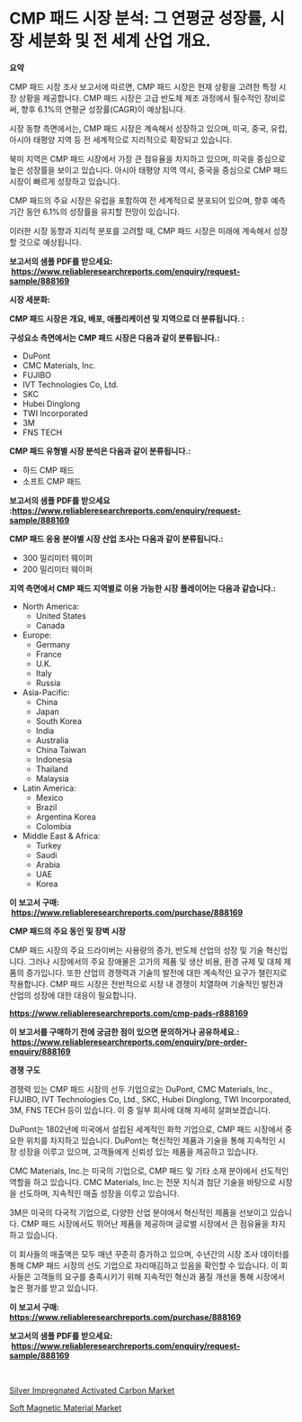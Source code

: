 <p><h1>CMP 패드 시장 분석: 그 연평균 성장률, 시장 세분화 및 전 세계 산업 개요.</h1></p><p><strong>요약</strong></p>
<p><p>CMP 패드 시장 조사 보고서에 따르면, CMP 패드 시장은 현재 상황을 고려한 특정 시장 상황을 제공합니다. CMP 패드 시장은 고급 반도체 제조 과정에서 필수적인 장비로써, 향후 6.1%의 연평균 성장률(CAGR)이 예상됩니다.</p><p>시장 동향 측면에서는, CMP 패드 시장은 계속해서 성장하고 있으며, 미국, 중국, 유럽, 아시아 태평양 지역 등 전 세계적으로 지리적으로 확장되고 있습니다.</p><p>북미 지역은 CMP 패드 시장에서 가장 큰 점유율을 차지하고 있으며, 미국을 중심으로 높은 성장률을 보이고 있습니다. 아시아 태평양 지역 역시, 중국을 중심으로 CMP 패드 시장이 빠르게 성장하고 있습니다.</p><p>CMP 패드의 주요 시장은 유럽을 포함하여 전 세계적으로 분포되어 있으며, 향후 예측 기간 동안 6.1%의 성장률을 유지할 전망이 있습니다.</p><p>이러한 시장 동향과 지리적 분포를 고려할 때, CMP 패드 시장은 미래에 계속해서 성장할 것으로 예상됩니다.</p></p>
<p><strong>보고서의 샘플 PDF를 받으세요: &nbsp;<a href="https://www.reliableresearchreports.com/enquiry/request-sample/888169">https://www.reliableresearchreports.com/enquiry/request-sample/888169</a></strong></p>
<p><strong>시장 세분화:</strong></p>
<p><strong> CMP 패드 시장은 개요, 배포, 애플리케이션 및 지역으로 더 분류됩니다. :</strong></p>
<p><strong>구성요소 측면에서는 CMP 패드 시장은 다음과 같이 분류됩니다.:</strong></p>
<p><ul><li>DuPont</li><li>CMC Materials, Inc.</li><li>FUJIBO</li><li>IVT Technologies Co, Ltd.</li><li>SKC</li><li>Hubei Dinglong</li><li>TWI Incorporated</li><li>3M</li><li>FNS TECH</li></ul></p>
<p><strong> CMP 패드 유형별 시장 분석은 다음과 같이 분류됩니다.:</strong></p>
<p><ul><li>하드 CMP 패드</li><li>소프트 CMP 패드</li></ul></p>
<p><strong>보고서의 샘플 PDF를 받으세요 :<a href="https://www.reliableresearchreports.com/enquiry/request-sample/888169">https://www.reliableresearchreports.com/enquiry/request-sample/888169</a></strong></p>
<p><strong> CMP 패드 응용 분야별 시장 산업 조사는 다음과 같이 분류됩니다.:</strong></p>
<p><ul><li>300 밀리미터 웨이퍼</li><li>200 밀리미터 웨이퍼</li></ul></p>
<p><strong>지역 측면에서 CMP 패드 지역별로 이용 가능한 시장 플레이어는 다음과 같습니다.:</strong></p>
<p><ul>
    <li>
        North America:
        <ul>
            <li>United States</li>
            <li>Canada</li>
        </ul>
    </li>
    <li>
        Europe:
        <ul>
            <li>Germany</li>
            <li>France</li>
            <li>U.K.</li>
            <li>Italy</li>
            <li>Russia</li>
        </ul>
    </li>
    <li>
        Asia-Pacific:
        <ul>
            <li>China</li>
            <li>Japan</li>
            <li>South Korea</li>
            <li>India</li>
            <li>Australia</li>
            <li>China Taiwan</li>
            <li>Indonesia</li>
            <li>Thailand</li>
            <li>Malaysia</li>
        </ul>
    </li>
    <li>
        Latin America:
        <ul>
            <li>Mexico</li>
            <li>Brazil</li>
            <li>Argentina Korea</li>
            <li>Colombia</li>
        </ul>
    </li>
    <li>
        Middle East & Africa:
        <ul>
            <li>Turkey</li>
            <li>Saudi</li>
            <li>Arabia</li>
            <li>UAE</li>
            <li>Korea</li>
        </ul>
    </li>
    </ul></p>
<p><strong>이 보고서 구매: &nbsp;<a href="https://www.reliableresearchreports.com/purchase/888169">https://www.reliableresearchreports.com/purchase/888169</a></strong></p>
<p><strong>CMP 패드의 주요 동인 및 장벽 시장</strong></p>
<p><p>CMP 패드 시장의 주요 드라이버는 사용량의 증가, 반도체 산업의 성장 및 기술 혁신입니다. 그러나 시장에서의 주요 장애물은 고가의 제품 및 생산 비용, 환경 규제 및 대체 제품의 증가입니다. 또한 산업의 경쟁력과 기술의 발전에 대한 계속적인 요구가 챌린지로 작용합니다. CMP 패드 시장은 전반적으로 시장 내 경쟁이 치열하며 기술적인 발전과 산업의 성장에 대한 대응이 필요합니다.</p></p>
<p><strong><a href="https://www.reliableresearchreports.com/cmp-pads-r888169">https://www.reliableresearchreports.com/cmp-pads-r888169</a></strong></p>
<p><strong>이 보고서를 구매하기 전에 궁금한 점이 있으면 문의하거나 공유하세요.: &nbsp;<a href="https://www.reliableresearchreports.com/enquiry/pre-order-enquiry/888169">https://www.reliableresearchreports.com/enquiry/pre-order-enquiry/888169</a></strong></p>
<p><strong>경쟁 구도</strong></p>
<p><p>경쟁력 있는 CMP 패드 시장의 선두 기업으로는 DuPont, CMC Materials, Inc., FUJIBO, IVT Technologies Co, Ltd., SKC, Hubei Dinglong, TWI Incorporated, 3M, FNS TECH 등이 있습니다. 이 중 일부 회사에 대해 자세히 살펴보겠습니다.</p><p>DuPont는 1802년에 미국에서 설립된 세계적인 화학 기업으로, CMP 패드 시장에서 중요한 위치를 차지하고 있습니다. DuPont는 혁신적인 제품과 기술을 통해 지속적인 시장 성장을 이루고 있으며, 고객들에게 신뢰성 있는 제품을 제공하고 있습니다.</p><p>CMC Materials, Inc.는 미국의 기업으로, CMP 패드 및 기타 소재 분야에서 선도적인 역할을 하고 있습니다. CMC Materials, Inc.는 전문 지식과 첨단 기술을 바탕으로 시장을 선도하며, 지속적인 매출 성장을 이루고 있습니다.</p><p>3M은 미국의 다국적 기업으로, 다양한 산업 분야에서 혁신적인 제품을 선보이고 있습니다. CMP 패드 시장에서도 뛰어난 제품을 제공하며 글로벌 시장에서 큰 점유율을 차지하고 있습니다.</p><p>이 회사들의 매출액은 모두 매년 꾸준히 증가하고 있으며, 수년간의 시장 조사 데이터를 통해 CMP 패드 시장의 선도 기업으로 자리매김하고 있음을 확인할 수 있습니다. 이 회사들은 고객들의 요구를 충족시키기 위해 지속적인 혁신과 품질 개선을 통해 시장에서 높은 평가를 받고 있습니다.</p></p>
<p><strong>이 보고서 구매: &nbsp; <a href="https://www.reliableresearchreports.com/purchase/888169">https://www.reliableresearchreports.com/purchase/888169</a></strong></p>
<p><strong>보고서의 샘플 PDF를 받으세요: &nbsp;<a href="https://www.reliableresearchreports.com/enquiry/request-sample/888169">https://www.reliableresearchreports.com/enquiry/request-sample/888169</a></strong><strong></strong></p>
<p>&nbsp;</p>
<p><p><a href="https://five-trouble-98a.notion.site/Silver-Impregnated-Activated-Carbon-Market-Outlook-Industry-Overview-and-Forecast-2024-to-2031-a82afce08c7f4da8a33837c86aaf11bf">Silver Impregnated Activated Carbon Market</a></p><p><a href="https://nifty-kite-d51.notion.site/Soft-Magnetic-Material-Market-Trends-and-Market-Analysis-forecasted-for-period-2024-2031-5b17352ce240496bb6f341067ff75130">Soft Magnetic Material Market</a></p></p>